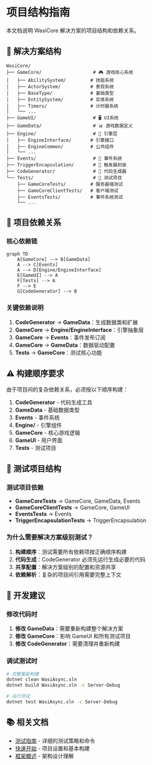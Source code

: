 # 项目结构指南

本文档说明 WasiCore 解决方案的项目结构和依赖关系。

## 📁 解决方案结构

```text
WasiCore/
├── GameCore/                   # 🎮 游戏核心系统
│   ├── AbilitySystem/         # 技能系统
│   ├── ActorSystem/           # 表现系统
│   ├── BaseType/              # 基础类型
│   ├── EntitySystem/          # 实体系统
│   ├── Timers/                # 计时器系统
│   └── ...
├── GameUI/                     # 🖥️ UI系统
├── GameData/                   # 📊 游戏数据定义
├── Engine/                     # 🔧 引擎层
│   ├── EngineInterface/       # 引擎接口
│   ├── EngineCommon/          # 公共组件
│   └── ...
├── Events/                     # 📡 事件系统
├── TriggerEncapsulation/       # 🎯 触发器封装
├── CodeGenerator/              # 🔨 代码生成器
└── Tests/                      # 🧪 测试项目
    ├── GameCoreTests/         # 服务器端测试
    ├── GameCoreClientTests/   # 客户端测试
    ├── EventsTests/           # 事件系统测试
    └── ...
```

## 🔗 项目依赖关系

### 核心依赖链

```mermaid
graph TD
    A[GameCore] --> B[GameData]
    A --> C[Events]
    A --> D[Engine/EngineInterface]
    E[GameUI] --> A
    F[Tests] --> A
    F --> E
    G[CodeGenerator] --> B
```

### 关键依赖说明

1. **CodeGenerator** → **GameData**：生成数据类和扩展
2. **GameCore** → **Engine/EngineInterface**：引擎抽象层
3. **GameCore** → **Events**：事件发布订阅
4. **GameCore** → **GameData**：数据驱动配置
5. **Tests** → **GameCore**：测试核心功能

## ⚠️ 构建顺序要求

由于项目间的复杂依赖关系，必须按以下顺序构建：

1. **CodeGenerator** - 代码生成工具
2. **GameData** - 基础数据类型
3. **Events** - 事件系统
4. **Engine/** - 引擎组件
5. **GameCore** - 核心游戏逻辑
6. **GameUI** - 用户界面
7. **Tests** - 测试项目

## 🧪 测试项目结构

### 测试项目依赖

- **GameCoreTests** → GameCore, GameData, Events
- **GameCoreClientTests** → GameCore, GameUI
- **EventsTests** → Events
- **TriggerEncapsulationTests** → TriggerEncapsulation

### 为什么需要解决方案级别测试？

1. **构建顺序**：测试需要所有依赖项按正确顺序构建
2. **代码生成**：CodeGenerator 必须先运行生成必要的代码
3. **共享配置**：解决方案级别的配置和资源共享
4. **依赖解析**：复杂的项目间引用需要完整上下文

## 🔧 开发建议

### 修改代码时

1. **修改 GameData**：需要重新构建整个解决方案
2. **修改 GameCore**：影响 GameUI 和所有测试项目
3. **修改 CodeGenerator**：需要清理并重新构建

### 调试测试时

```bash
# 完整重新构建
dotnet clean WasiAsync.sln
dotnet build WasiAsync.sln -c Server-Debug

# 运行测试
dotnet test WasiAsync.sln -c Server-Debug
```

## 📚 相关文档

- [测试指南](Testing.md) - 详细的测试策略和命令
- [快速开始](QuickStart.md) - 项目设置和基本构建
- [框架概述](../FRAMEWORK_OVERVIEW.md) - 架构设计理解 
